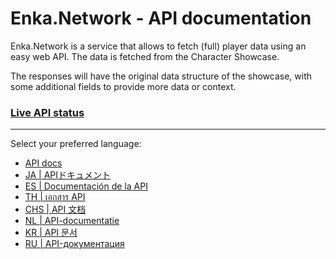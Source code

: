 # Enka.Network - API documentation

Enka.Network is a service that allows to fetch (full) player data using an easy web API. The data is fetched from the Character Showcase.

The responses will have the original data structure of the showcase, with some additional fields to provide more data or context.

### [Live API status](http://status.enka.network/)

-----

Select your preferred language:

* [API docs](/api.md)
* [JA | APIドキュメント](/api_ja.md)
* [ES | Documentación de la API](/api_es.md)
* [TH | เอกสาร API](/api_th.md)
* [CHS | API 文档](/api_chs.md)
* [NL | API-documentatie](/api_nl.md)
* [KR | API 문서](/api_kr.md)
* [RU | API-документация](/api_ru.md)

